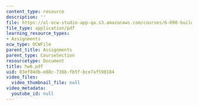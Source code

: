 ```yaml
---
content_type: resource
description: ''
file: https://ol-ocw-studio-app-qa.s3.amazonaws.com/courses/6-090-building-programming-experience-a-lead-in-to-6-001-january-iap-2005/83ef84dbe88c738bfb5fbce7af598184_hw6.pdf
file_type: application/pdf
learning_resource_types:
- Assignments
ocw_type: OCWFile
parent_title: Assignments
parent_type: CourseSection
resourcetype: Document
title: hw6.pdf
uid: 83ef84db-e88c-738b-fb5f-bce7af598184
video_files:
  video_thumbnail_file: null
video_metadata:
  youtube_id: null
---
```

